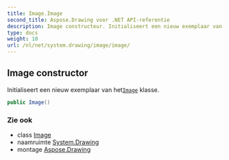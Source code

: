 ```yaml
---
title: Image.Image
second_title: Aspose.Drawing voor .NET API-referentie
description: Image constructeur. Initialiseert een nieuw exemplaar van hetImage klasse.
type: docs
weight: 10
url: /nl/net/system.drawing/image/image/
---
```

## Image constructor

Initialiseert een nieuw exemplaar van het[`Image`](../) klasse.

```csharp
public Image()
```

### Zie ook

* class [Image](../)
* naamruimte [System.Drawing](../../image/)
* montage [Aspose.Drawing](../../../)


